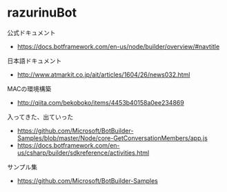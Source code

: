 # razurinuBot

公式ドキュメント
- https://docs.botframework.com/en-us/node/builder/overview/#navtitle

日本語ドキュメント
- http://www.atmarkit.co.jp/ait/articles/1604/26/news032.html

MACの環境構築
- http://qiita.com/bekoboko/items/4453b40158a0ee234869

入ってきた、出ていった
- https://github.com/Microsoft/BotBuilder-Samples/blob/master/Node/core-GetConversationMembers/app.js
- https://docs.botframework.com/en-us/csharp/builder/sdkreference/activities.html

サンプル集
- https://github.com/Microsoft/BotBuilder-Samples

